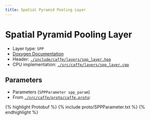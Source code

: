 ```yaml
---
title: Spatial Pyramid Pooling Layer
---
```


# Spatial Pyramid Pooling Layer

* Layer type: `SPP`
* [Doxygen Documentation](http://caffe.berkeleyvision.org/doxygen/classcaffe_1_1SPPLayer.html)
* Header: [`./include/caffe/layers/spp_layer.hpp`](https://github.com/BVLC/caffe/blob/master/include/caffe/layers/spp_layer.hpp)
* CPU implementation: [`./src/caffe/layers/spp_layer.cpp`](https://github.com/BVLC/caffe/blob/master/src/caffe/layers/spp_layer.cpp)


## Parameters

* Parameters (`SPPParameter spp_param`)
* From [`./src/caffe/proto/caffe.proto`](https://github.com/BVLC/caffe/blob/master/src/caffe/proto/caffe.proto):

{% highlight Protobuf %}
{% include proto/SPPParameter.txt %}
{% endhighlight %}
